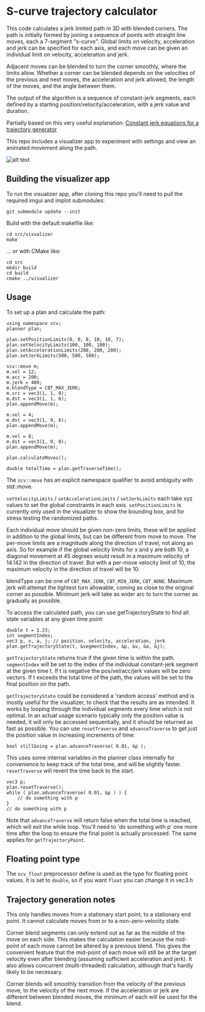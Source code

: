 # S-curve trajectory calculator

This code calculates a jerk limited path in 3D with blended corners. The path is initially formed by joining a sequence of points with straight line moves, each a 7-segment "s-curve". Global limits on velocity, acceleration and jerk can be specified for each axis, and each move can be given an individual limit on velocity, acceleration and jerk.

Adjacent moves can be blended to turn the corner smoothly, where the limits allow. Whether a corner can be blended depends on the velocities of the previous and next moves, the acceleration and jerk allowed, the length of the moves, and the angle between them.

The output of the algorithm is a sequence of constant-jerk segments, each defined by a starting position/velocity/acceleration, with a jerk value and duration.

Partially based on this very useful explanation:
[Constant jerk equations for a trajectory generator](http://www.et.byu.edu/~ered/ME537/Notes/Ch5.pdf)

This repo includes a visualizer app to experiment with settings and view an animated movement along the path.

![alt text](https://www.iforce2d.net/tmp/scv/S-Curve_visualizer_004.png)

## Building the visualizer app

To run the visualizer app, after cloning this repo you'll need to pull the required imgui and implot submodules:

    git submodule update --init

Build with the default makefile like:

    cd src/visualizer
    make

... or with CMake like:

    cd src
    mkdir build
    cd build
    cmake ../visualizer

## Usage

To set up a plan and calculate the path:

    using namespace scv;
    planner plan;

    plan.setPositionLimits(0, 0, 0, 10, 10, 7);
    plan.setVelocityLimits(100, 100, 100);
    plan.setAccelerationLimits(200, 200, 200);
    plan.setJerkLimits(500, 500, 500);

    scv::move m;
    m.vel = 12;
    m.acc = 200;
    m.jerk = 400;
    m.blendType = CBT_MAX_JERK;
    m.src = vec3(1, 1, 0);
    m.dst = vec3(1, 1, 6);
    plan.appendMove(m);

    m.vel = 4;
    m.dst = vec3(1, 9, 6);
    plan.appendMove(m);

    m.vel = 8;
    m.dst = vec3(1, 9, 0);
    plan.appendMove(m);

    plan.calculateMoves();

    double totalTime = plan.getTraverseTime();

The `scv::move` has an explicit namespace qualifier to avoid ambiguity with std::move.

`setVelocityLimits` / `setAccelerationLimits` / `setJerkLimits` each take xyz values to set the global constraints in each axis. `setPositionLimits` is currently only used in the visualizer to show the bounding box, and for stress testing the randomized paths.

Each individual move should be given non-zero limits, these will be applied in addition to the global limits, but can be different from move to move. The per-move limits are a magnitude along the direction of travel, not along an axis. So for example if the global velocity limits for x and y are both 10, a diagonal movement at 45 degrees would result in a maximum velocity of 14.142 in the direction of travel. But with a per-move velocity limit of 10, the maximum velocity in the direction of travel will be 10.

blendType can be one of `CBT_MAX_JERK`, `CBT_MIN_JERK`, `CBT_NONE`. Maximum jerk will attempt the tightest turn allowable, coming as close to the original corner as possible. Minimum jerk will take as wider arc to turn the corner as gradually as possible.

To access the calculated path, you can use getTrajectoryState to find all state variables at any given time point:

    double t = 1.23;
    int segmentIndex;
    vec3 p, v, a, j; // position, velocity, acceleration, jerk
    plan.getTrajectoryState(t, &segmentIndex, &p, &v, &a, &j);

`getTrajectoryState` returns true if the given time is within the path. `segmentIndex` will be set to the index of the individual constant-jerk segment at the given time t. If t is negative the pos/vel/acc/jerk values will be zero vectors. If t exceeds the total time of the path, the values will be set to the final position on the path.

`getTrajectoryState` could be considered a 'random access' method and is mostly useful for the visualizer, to check that the results are as intended. It works by looping through the individual segments every time which is not optimal. In an actual usage scenario typically only the position value is needed, it will only be accessed sequentially, and it should be returned as fast as possible. You can use `resetTraverse` and `advanceTraverse` to get just the position value in increasing increments of time:

    bool stillGoing = plan.advanceTraverse( 0.01, &p );

This uses some internal variables in the planner class internally for convenience to keep track of the total time, and will be slightly faster. `resetTraverse` will revert the time back to the start.

    vec3 p;
    plan.resetTraverse();
    while ( plan.advanceTraverse( 0.01, &p ) ) {
        // do something with p
    }
    // do something with p

Note that `advanceTraverse` will return false when the total time is reached, which will exit the while loop. You'll need to 'do something with p' one more time after the loop to ensure the final point is actually processed. The same applies for `getTrajectoryPoint`.

## Floating point type

The `scv_float` preprocessor define is used as the type for floating point values. It is set to `double`, so if you want `float` you can change it in vec3.h

## Trajectory generation notes

This only handles moves from a stationary start point, to a stationary end point. It cannot calculate moves from or to a non-zero-velocity state.

Corner blend segments can only extend out as far as the middle of the move on each side. This makes the calculation easier because the mid-point of each move cannot be altered by a previous blend. This gives the convenient feature that the mid-point of each move will still be at the target velocity even after blending (assuming sufficient acceleration and jerk). It also allows concurrent (multi-threaded) calculation, although that's hardly likely to be necessary.

Corner blends will smoothly transition from the velocity of the previous move, to the velocity of the next move. If the acceleration or jerk are different between blended moves, the minimum of each will be used for the blend.
